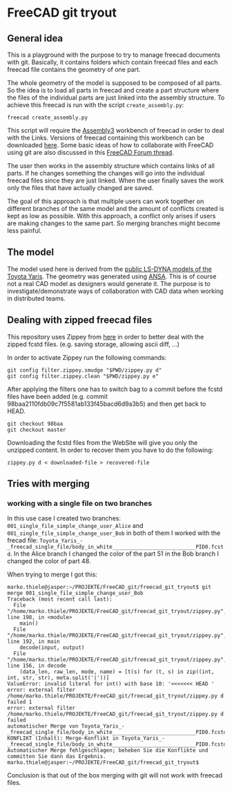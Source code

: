 # FreeCAD git tryout

## General idea

This is a playground with the purpose to try to manage freecad documents with git. Basically, it contains folders which contain freecad files and each freecad file contains the geometry of one part.

The whole geometry of the model is supposed to be composed of all parts. So the idea is to load all parts in freecad and create a part structure where the files of the individual parts are just linked into the assembly structure. To achieve this freecad is run with the script `create_assembly.py`:

```
freecad create_assembly.py
```
This script will require the [Assembly3](https://forum.freecadweb.org/viewtopic.php?t=25712) workbench of freecad in order to deal with the Links. Versions of freecad containing this workbench can be downloaded [here](https://github.com/realthunder/FreeCAD_assembly3/releases). Some basic ideas of how to collaborate with FreeCAD using git are also discussed in this [FreeCAD Forum thread](https://forum.freecadweb.org/viewtopic.php?f=22&t=8688).

The user then works in the assembly structure which contains links of all parts. If he changes something the changes will go into the individual freecad files since they are just linked. When the user finally saves the work only the files that have actually changed are saved. 

The goal of this approach is that multiple users can work together on different branches of the same model and the amount of conflicts created is kept as low as possible. With this approach, a conflict only arises if users are making changes to the same part. So merging branches might become less painful. 

## The model

The model used here is derived from the [public LS-DYNA models of the Toyota Yaris](https://www.nhtsa.gov/crash-simulation-vehicle-models). The geometry was generated using [ANSA](https://www.beta-cae.com/ansa.htm). This is of course not a real CAD model as designers would generate it. The purpose is to investigate/demonstrate ways of collaboration with CAD data when working in distributed teams.

## Dealing with zipped freecad files

This repository uses Zippey from [here](https://bitbucket.org/sippey/zippey) in order to better deal with the zipped fcstd files. (e.g. saving storage, allowing ascii diff, ...)

In order to activate Zippey run the following commands:

```
git config filter.zippey.smudge "$PWD/zippey.py d"
git config filter.zippey.clean "$PWD/zippey.py e"
```

After applying the filters one has to switch bag to a commit before the fcstd files have been added (e.g. commit 98baa2110fdb09c7f5581ab133f45bacd6d9a3b5) and then get back to HEAD.

```
git checkout 98baa
git checkout master
```

Downloading the fcstd files from the WebSite will give you only the unzipped content. In order to recover them you have to do the following:

```
zippey.py d < downloaded-file > recovered-file
```

## Tries with merging

### working with a single file on two branches

In this use case I created two branches: `001_single_file_simple_change_user_Alice` and `001_single_file_simple_change_user_Bob` in both of them I worked with the frecad file: `Toyota_Yaris_-_freecad_single_file/body_in_white___________________________PID0.fcstd`. In the Alice branch I changed the color of the part 51 in the Bob branch I changed the color of part 48.

When trying to merge I got this:

```
marko.thiele@jasper:~/PROJEKTE/FreeCAD_git/freecad_git_tryout$ git merge 001_single_file_simple_change_user_Bob
Traceback (most recent call last):
  File "/home/marko.thiele/PROJEKTE/FreeCAD_git/freecad_git_tryout/zippey.py", line 198, in <module>
    main()
  File "/home/marko.thiele/PROJEKTE/FreeCAD_git/freecad_git_tryout/zippey.py", line 192, in main
    decode(input, output)
  File "/home/marko.thiele/PROJEKTE/FreeCAD_git/freecad_git_tryout/zippey.py", line 156, in decode
    (data_len, raw_len, mode, name) = [t(s) for (t, s) in zip((int, int, str, str), meta.split('|'))]
ValueError: invalid literal for int() with base 10: '<<<<<<< HEAD '
error: external filter /home/marko.thiele/PROJEKTE/FreeCAD_git/freecad_git_tryout/zippey.py d failed 1
error: external filter /home/marko.thiele/PROJEKTE/FreeCAD_git/freecad_git_tryout/zippey.py d failed
automatischer Merge von Toyota_Yaris_-_freecad_single_file/body_in_white___________________________PID0.fcstd
KONFLIKT (Inhalt): Merge-Konflikt in Toyota_Yaris_-_freecad_single_file/body_in_white___________________________PID0.fcstd
Automatischer Merge fehlgeschlagen; beheben Sie die Konflikte und committen Sie dann das Ergebnis.
marko.thiele@jasper:~/PROJEKTE/FreeCAD_git/freecad_git_tryout$ 
```
Conclusion is that out of the box merging with git will not work with freecad files.
